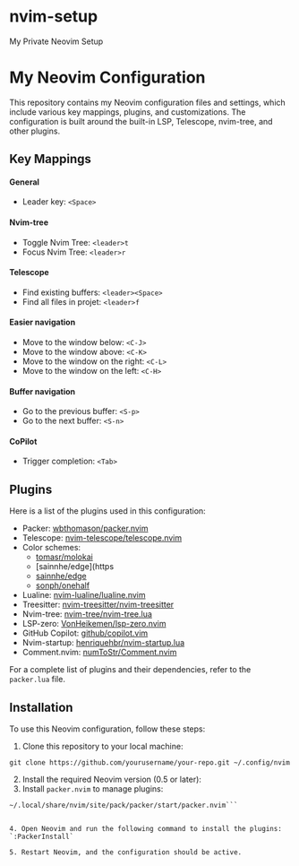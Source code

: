 # nvim-setup
My Private Neovim Setup

# My Neovim Configuration

This repository contains my Neovim configuration files and settings, which include various key mappings, plugins, and customizations. The configuration is built around the built-in LSP, Telescope, nvim-tree, and other plugins.

## Key Mappings

#### General

- Leader key: `<Space>`

#### Nvim-tree

- Toggle Nvim Tree: `<leader>t`
- Focus Nvim Tree: `<leader>r`

#### Telescope

- Find existing buffers: `<leader><Space>`
- Find all files in projet: `<leader>f`

#### Easier navigation

- Move to the window below: `<C-J>`
- Move to the window above: `<C-K>`
- Move to the window on the right: `<C-L>`
- Move to the window on the left: `<C-H>`

#### Buffer navigation

- Go to the previous buffer: `<S-p>`
- Go to the next buffer: `<S-n>`

#### CoPilot

- Trigger completion: `<Tab>` 

## Plugins

Here is a list of the plugins used in this configuration:

- Packer: [wbthomason/packer.nvim](https://github.com/wbthomason/packer.nvim)
- Telescope: [nvim-telescope/telescope.nvim](https://github.com/nvim-telescope/telescope.nvim)
- Color schemes:
  - [tomasr/molokai](https://github.com/tomasr/molokai)
  - [sainnhe/edge](https
  - [sainnhe/edge](https://github.com/sainnhe/edge)
  - [sonph/onehalf](https://github.com/sonph/onehalf)
- Lualine: [nvim-lualine/lualine.nvim](https://github.com/nvim-lualine/lualine.nvim)
- Treesitter: [nvim-treesitter/nvim-treesitter](https://github.com/nvim-treesitter/nvim-treesitter)
- Nvim-tree: [nvim-tree/nvim-tree.lua](https://github.com/nvim-tree/nvim-tree.lua)
- LSP-zero: [VonHeikemen/lsp-zero.nvim](https://github.com/VonHeikemen/lsp-zero.nvim)
- GitHub Copilot: [github/copilot.vim](https://github.com/github/copilot.vim)
- Nvim-startup: [henriquehbr/nvim-startup.lua](https://github.com/henriquehbr/nvim-startup.lua)
- Comment.nvim: [numToStr/Comment.nvim](https://github.com/numToStr/Comment.nvim)

For a complete list of plugins and their dependencies, refer to the `packer.lua` file.

## Installation

To use this Neovim configuration, follow these steps:

1. Clone this repository to your local machine:

`git clone https://github.com/yourusername/your-repo.git ~/.config/nvim`

2. Install the required Neovim version (0.5 or later):
3. Install `packer.nvim` to manage plugins:
```git clone https://github.com/wbthomason/packer.nvim
~/.local/share/nvim/site/pack/packer/start/packer.nvim```


4. Open Neovim and run the following command to install the plugins:
`:PackerInstall`

5. Restart Neovim, and the configuration should be active.

